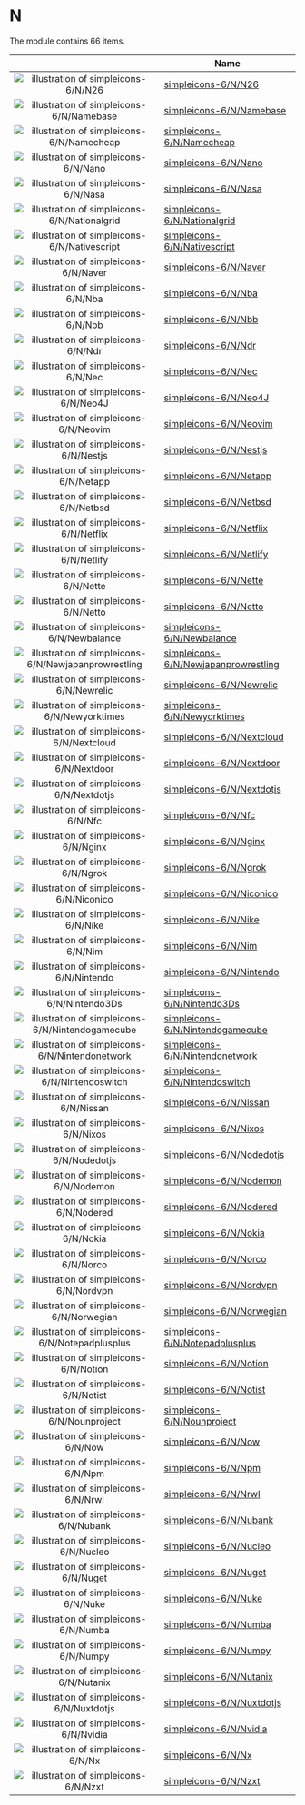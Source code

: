 # N

The module contains 66 items.



| |Name|
|:---:|---|
| ![illustration of simpleicons-6/N/N26](../../simpleicons-6/N/N26.png) | [simpleicons-6/N/N26](../../simpleicons-6/N/N26.md) |
| ![illustration of simpleicons-6/N/Namebase](../../simpleicons-6/N/Namebase.png) | [simpleicons-6/N/Namebase](../../simpleicons-6/N/Namebase.md) |
| ![illustration of simpleicons-6/N/Namecheap](../../simpleicons-6/N/Namecheap.png) | [simpleicons-6/N/Namecheap](../../simpleicons-6/N/Namecheap.md) |
| ![illustration of simpleicons-6/N/Nano](../../simpleicons-6/N/Nano.png) | [simpleicons-6/N/Nano](../../simpleicons-6/N/Nano.md) |
| ![illustration of simpleicons-6/N/Nasa](../../simpleicons-6/N/Nasa.png) | [simpleicons-6/N/Nasa](../../simpleicons-6/N/Nasa.md) |
| ![illustration of simpleicons-6/N/Nationalgrid](../../simpleicons-6/N/Nationalgrid.png) | [simpleicons-6/N/Nationalgrid](../../simpleicons-6/N/Nationalgrid.md) |
| ![illustration of simpleicons-6/N/Nativescript](../../simpleicons-6/N/Nativescript.png) | [simpleicons-6/N/Nativescript](../../simpleicons-6/N/Nativescript.md) |
| ![illustration of simpleicons-6/N/Naver](../../simpleicons-6/N/Naver.png) | [simpleicons-6/N/Naver](../../simpleicons-6/N/Naver.md) |
| ![illustration of simpleicons-6/N/Nba](../../simpleicons-6/N/Nba.png) | [simpleicons-6/N/Nba](../../simpleicons-6/N/Nba.md) |
| ![illustration of simpleicons-6/N/Nbb](../../simpleicons-6/N/Nbb.png) | [simpleicons-6/N/Nbb](../../simpleicons-6/N/Nbb.md) |
| ![illustration of simpleicons-6/N/Ndr](../../simpleicons-6/N/Ndr.png) | [simpleicons-6/N/Ndr](../../simpleicons-6/N/Ndr.md) |
| ![illustration of simpleicons-6/N/Nec](../../simpleicons-6/N/Nec.png) | [simpleicons-6/N/Nec](../../simpleicons-6/N/Nec.md) |
| ![illustration of simpleicons-6/N/Neo4J](../../simpleicons-6/N/Neo4J.png) | [simpleicons-6/N/Neo4J](../../simpleicons-6/N/Neo4J.md) |
| ![illustration of simpleicons-6/N/Neovim](../../simpleicons-6/N/Neovim.png) | [simpleicons-6/N/Neovim](../../simpleicons-6/N/Neovim.md) |
| ![illustration of simpleicons-6/N/Nestjs](../../simpleicons-6/N/Nestjs.png) | [simpleicons-6/N/Nestjs](../../simpleicons-6/N/Nestjs.md) |
| ![illustration of simpleicons-6/N/Netapp](../../simpleicons-6/N/Netapp.png) | [simpleicons-6/N/Netapp](../../simpleicons-6/N/Netapp.md) |
| ![illustration of simpleicons-6/N/Netbsd](../../simpleicons-6/N/Netbsd.png) | [simpleicons-6/N/Netbsd](../../simpleicons-6/N/Netbsd.md) |
| ![illustration of simpleicons-6/N/Netflix](../../simpleicons-6/N/Netflix.png) | [simpleicons-6/N/Netflix](../../simpleicons-6/N/Netflix.md) |
| ![illustration of simpleicons-6/N/Netlify](../../simpleicons-6/N/Netlify.png) | [simpleicons-6/N/Netlify](../../simpleicons-6/N/Netlify.md) |
| ![illustration of simpleicons-6/N/Nette](../../simpleicons-6/N/Nette.png) | [simpleicons-6/N/Nette](../../simpleicons-6/N/Nette.md) |
| ![illustration of simpleicons-6/N/Netto](../../simpleicons-6/N/Netto.png) | [simpleicons-6/N/Netto](../../simpleicons-6/N/Netto.md) |
| ![illustration of simpleicons-6/N/Newbalance](../../simpleicons-6/N/Newbalance.png) | [simpleicons-6/N/Newbalance](../../simpleicons-6/N/Newbalance.md) |
| ![illustration of simpleicons-6/N/Newjapanprowrestling](../../simpleicons-6/N/Newjapanprowrestling.png) | [simpleicons-6/N/Newjapanprowrestling](../../simpleicons-6/N/Newjapanprowrestling.md) |
| ![illustration of simpleicons-6/N/Newrelic](../../simpleicons-6/N/Newrelic.png) | [simpleicons-6/N/Newrelic](../../simpleicons-6/N/Newrelic.md) |
| ![illustration of simpleicons-6/N/Newyorktimes](../../simpleicons-6/N/Newyorktimes.png) | [simpleicons-6/N/Newyorktimes](../../simpleicons-6/N/Newyorktimes.md) |
| ![illustration of simpleicons-6/N/Nextcloud](../../simpleicons-6/N/Nextcloud.png) | [simpleicons-6/N/Nextcloud](../../simpleicons-6/N/Nextcloud.md) |
| ![illustration of simpleicons-6/N/Nextdoor](../../simpleicons-6/N/Nextdoor.png) | [simpleicons-6/N/Nextdoor](../../simpleicons-6/N/Nextdoor.md) |
| ![illustration of simpleicons-6/N/Nextdotjs](../../simpleicons-6/N/Nextdotjs.png) | [simpleicons-6/N/Nextdotjs](../../simpleicons-6/N/Nextdotjs.md) |
| ![illustration of simpleicons-6/N/Nfc](../../simpleicons-6/N/Nfc.png) | [simpleicons-6/N/Nfc](../../simpleicons-6/N/Nfc.md) |
| ![illustration of simpleicons-6/N/Nginx](../../simpleicons-6/N/Nginx.png) | [simpleicons-6/N/Nginx](../../simpleicons-6/N/Nginx.md) |
| ![illustration of simpleicons-6/N/Ngrok](../../simpleicons-6/N/Ngrok.png) | [simpleicons-6/N/Ngrok](../../simpleicons-6/N/Ngrok.md) |
| ![illustration of simpleicons-6/N/Niconico](../../simpleicons-6/N/Niconico.png) | [simpleicons-6/N/Niconico](../../simpleicons-6/N/Niconico.md) |
| ![illustration of simpleicons-6/N/Nike](../../simpleicons-6/N/Nike.png) | [simpleicons-6/N/Nike](../../simpleicons-6/N/Nike.md) |
| ![illustration of simpleicons-6/N/Nim](../../simpleicons-6/N/Nim.png) | [simpleicons-6/N/Nim](../../simpleicons-6/N/Nim.md) |
| ![illustration of simpleicons-6/N/Nintendo](../../simpleicons-6/N/Nintendo.png) | [simpleicons-6/N/Nintendo](../../simpleicons-6/N/Nintendo.md) |
| ![illustration of simpleicons-6/N/Nintendo3Ds](../../simpleicons-6/N/Nintendo3Ds.png) | [simpleicons-6/N/Nintendo3Ds](../../simpleicons-6/N/Nintendo3Ds.md) |
| ![illustration of simpleicons-6/N/Nintendogamecube](../../simpleicons-6/N/Nintendogamecube.png) | [simpleicons-6/N/Nintendogamecube](../../simpleicons-6/N/Nintendogamecube.md) |
| ![illustration of simpleicons-6/N/Nintendonetwork](../../simpleicons-6/N/Nintendonetwork.png) | [simpleicons-6/N/Nintendonetwork](../../simpleicons-6/N/Nintendonetwork.md) |
| ![illustration of simpleicons-6/N/Nintendoswitch](../../simpleicons-6/N/Nintendoswitch.png) | [simpleicons-6/N/Nintendoswitch](../../simpleicons-6/N/Nintendoswitch.md) |
| ![illustration of simpleicons-6/N/Nissan](../../simpleicons-6/N/Nissan.png) | [simpleicons-6/N/Nissan](../../simpleicons-6/N/Nissan.md) |
| ![illustration of simpleicons-6/N/Nixos](../../simpleicons-6/N/Nixos.png) | [simpleicons-6/N/Nixos](../../simpleicons-6/N/Nixos.md) |
| ![illustration of simpleicons-6/N/Nodedotjs](../../simpleicons-6/N/Nodedotjs.png) | [simpleicons-6/N/Nodedotjs](../../simpleicons-6/N/Nodedotjs.md) |
| ![illustration of simpleicons-6/N/Nodemon](../../simpleicons-6/N/Nodemon.png) | [simpleicons-6/N/Nodemon](../../simpleicons-6/N/Nodemon.md) |
| ![illustration of simpleicons-6/N/Nodered](../../simpleicons-6/N/Nodered.png) | [simpleicons-6/N/Nodered](../../simpleicons-6/N/Nodered.md) |
| ![illustration of simpleicons-6/N/Nokia](../../simpleicons-6/N/Nokia.png) | [simpleicons-6/N/Nokia](../../simpleicons-6/N/Nokia.md) |
| ![illustration of simpleicons-6/N/Norco](../../simpleicons-6/N/Norco.png) | [simpleicons-6/N/Norco](../../simpleicons-6/N/Norco.md) |
| ![illustration of simpleicons-6/N/Nordvpn](../../simpleicons-6/N/Nordvpn.png) | [simpleicons-6/N/Nordvpn](../../simpleicons-6/N/Nordvpn.md) |
| ![illustration of simpleicons-6/N/Norwegian](../../simpleicons-6/N/Norwegian.png) | [simpleicons-6/N/Norwegian](../../simpleicons-6/N/Norwegian.md) |
| ![illustration of simpleicons-6/N/Notepadplusplus](../../simpleicons-6/N/Notepadplusplus.png) | [simpleicons-6/N/Notepadplusplus](../../simpleicons-6/N/Notepadplusplus.md) |
| ![illustration of simpleicons-6/N/Notion](../../simpleicons-6/N/Notion.png) | [simpleicons-6/N/Notion](../../simpleicons-6/N/Notion.md) |
| ![illustration of simpleicons-6/N/Notist](../../simpleicons-6/N/Notist.png) | [simpleicons-6/N/Notist](../../simpleicons-6/N/Notist.md) |
| ![illustration of simpleicons-6/N/Nounproject](../../simpleicons-6/N/Nounproject.png) | [simpleicons-6/N/Nounproject](../../simpleicons-6/N/Nounproject.md) |
| ![illustration of simpleicons-6/N/Now](../../simpleicons-6/N/Now.png) | [simpleicons-6/N/Now](../../simpleicons-6/N/Now.md) |
| ![illustration of simpleicons-6/N/Npm](../../simpleicons-6/N/Npm.png) | [simpleicons-6/N/Npm](../../simpleicons-6/N/Npm.md) |
| ![illustration of simpleicons-6/N/Nrwl](../../simpleicons-6/N/Nrwl.png) | [simpleicons-6/N/Nrwl](../../simpleicons-6/N/Nrwl.md) |
| ![illustration of simpleicons-6/N/Nubank](../../simpleicons-6/N/Nubank.png) | [simpleicons-6/N/Nubank](../../simpleicons-6/N/Nubank.md) |
| ![illustration of simpleicons-6/N/Nucleo](../../simpleicons-6/N/Nucleo.png) | [simpleicons-6/N/Nucleo](../../simpleicons-6/N/Nucleo.md) |
| ![illustration of simpleicons-6/N/Nuget](../../simpleicons-6/N/Nuget.png) | [simpleicons-6/N/Nuget](../../simpleicons-6/N/Nuget.md) |
| ![illustration of simpleicons-6/N/Nuke](../../simpleicons-6/N/Nuke.png) | [simpleicons-6/N/Nuke](../../simpleicons-6/N/Nuke.md) |
| ![illustration of simpleicons-6/N/Numba](../../simpleicons-6/N/Numba.png) | [simpleicons-6/N/Numba](../../simpleicons-6/N/Numba.md) |
| ![illustration of simpleicons-6/N/Numpy](../../simpleicons-6/N/Numpy.png) | [simpleicons-6/N/Numpy](../../simpleicons-6/N/Numpy.md) |
| ![illustration of simpleicons-6/N/Nutanix](../../simpleicons-6/N/Nutanix.png) | [simpleicons-6/N/Nutanix](../../simpleicons-6/N/Nutanix.md) |
| ![illustration of simpleicons-6/N/Nuxtdotjs](../../simpleicons-6/N/Nuxtdotjs.png) | [simpleicons-6/N/Nuxtdotjs](../../simpleicons-6/N/Nuxtdotjs.md) |
| ![illustration of simpleicons-6/N/Nvidia](../../simpleicons-6/N/Nvidia.png) | [simpleicons-6/N/Nvidia](../../simpleicons-6/N/Nvidia.md) |
| ![illustration of simpleicons-6/N/Nx](../../simpleicons-6/N/Nx.png) | [simpleicons-6/N/Nx](../../simpleicons-6/N/Nx.md) |
| ![illustration of simpleicons-6/N/Nzxt](../../simpleicons-6/N/Nzxt.png) | [simpleicons-6/N/Nzxt](../../simpleicons-6/N/Nzxt.md) |



